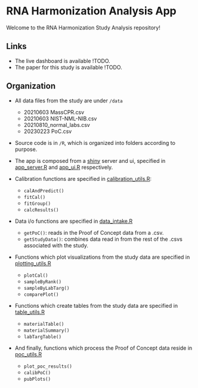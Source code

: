 # RNA Harmonization Analysis App

Welcome to the RNA Harmonization Study Analysis repository!

## Links

- The live dashboard is available !TODO.
- The paper for this study is available !TODO.

## Organization

- All data files from the study are under `/data`
  - 20210603 MassCPR.csv
  - 20210603 NIST-NML-NIB.csv
  - 20210810_normal_labs.csv
  - 20230223 PoC.csv
  
- Source code is in `/R`, which is organized into folders according to purpose.
  
- The app is composed from a [shiny](https://shiny.posit.co/) server and ui, specified in [app_server.R](R/app_server.R) and [app_ui.R](R/app_ui.R) respectively.

- Calibration functions are specified in [calibration_utils.R](R/calibration_utils.R):
  - `calAndPredict()`
  - `fitCal()`
  - `fitGroup()`
  - `calcResults()`
- Data i/o functions are specified in [data_intake.R](R/data_intake.R)
  - `getPoC()`: reads in the Proof of Concept data from a .csv.
  - `getStudyData()`: combines data read in from the rest of the .csvs associated with the study.
- Functions which plot visualizations from the study data are specified in [plotting_utils.R](R/plotting_utils.R)
  - `plotCal()`
  - `sampleByRank()`
  - `sampleByLabTarg()`
  - `comparePlot()`
- Functions which create tables from the study data are specified in [table_utils.R](R/table_utils.R)
  - `materialTable()`
  - `materialSummary()`
  - `labTargTable()`
- And finally, functions which process the Proof of Concept data reside in [poc_utils.R](R/poc_utils.R)
  - `plot_poc_results()`
  - `calibPoC()`
  - `pubPlots()`
